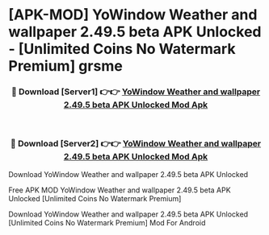 # [APK-MOD] YoWindow Weather and wallpaper 2.49.5 beta APK Unlocked - [Unlimited Coins No Watermark Premium] grsme



<div align="center">
<h3>🔴 Download [Server1] 👉👉 <a href="https://momento.my/?title=YoWindow_Weather_and_wallpaper_2.49.5_beta_APK_Unlocked">YoWindow Weather and wallpaper 2.49.5 beta APK Unlocked Mod Apk</a></h3><br>

<h3>🔴 Download [Server2] 👉👉 <a href="https://momento.my/?title=YoWindow_Weather_and_wallpaper_2.49.5_beta_APK_Unlocked">YoWindow Weather and wallpaper 2.49.5 beta APK Unlocked Mod Apk</a></h3>
</div>



Download YoWindow Weather and wallpaper 2.49.5 beta APK Unlocked 

Free APK MOD YoWindow Weather and wallpaper 2.49.5 beta APK Unlocked [Unlimited Coins No Watermark Premium]

Download YoWindow Weather and wallpaper 2.49.5 beta APK Unlocked [Unlimited Coins No Watermark Premium] Mod For Android
